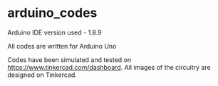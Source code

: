 # arduino_codes
Arduino IDE version used - 1.8.9

All codes are written for Arduino Uno

Codes have been simulated and tested on https://www.tinkercad.com/dashboard. All images of the circuitry are designed on Tinkercad.
